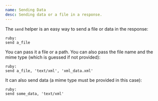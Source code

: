 ```yaml
---
name: Sending Data
desc: Sending data or a file in a response.
---
```


The `send` helper is an easy way to send a file or data in the response:

    ruby:
    send a_file

You can pass it a file or a path. You can also pass the file name and the mime type (which is guessed if not provided):

    ruby:
    send a_file, 'text/xml', 'xml_data.xml'

It can also send data (a mime type must be provided in this case):

    ruby:
    send some_data, 'text/xml'
